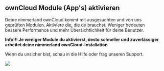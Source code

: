 ## ownCloud Module (App's) aktivieren

Deine nimmerland ownCloud kommt mit ausgesuchten und von uns geprüften Modulen. Aktiviere die, die du brauchst. Weniger bedeuten bessere Performance und mehr Übersichtlichkeit für deine Benutzer.

**Info!!! Je weniger Module du aktivierst, desto schneller und zuverlässiger arbeitet deine nimmerland ownCloud-Installation**

Wenn du unsicher bist, schau in die Hilfe oder frag unseren Support.

![](https://lehre.nimmerland.de/s/3isGPieWIG3z5YG/download)